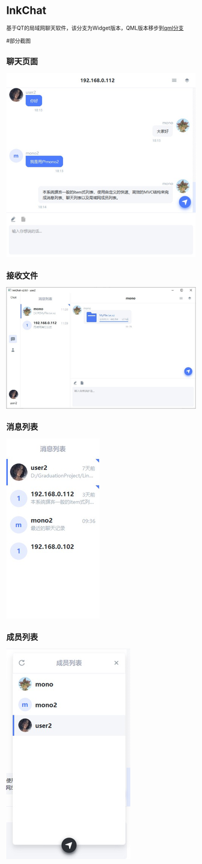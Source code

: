 # InkChat

基于QT的局域网聊天软件，该分支为Widget版本，QML版本移步到[qml分支](https://github.com/MonoKelvin/InkChat/tree/qml)

#部分截图

## 聊天页面
![聊天页面](https://github.com/MonoKelvin/InkChat/blob/master/Images/%E8%81%8A%E5%A4%A9%E9%A1%B5%E9%9D%A2.jpg)

## 接收文件
![接收文件](https://github.com/MonoKelvin/InkChat/blob/master/Images/windows%E6%8E%A5%E5%8F%97%E6%96%87%E4%BB%B6.jpg)

## 消息列表
![消息列表](https://github.com/MonoKelvin/InkChat/blob/master/Images/%E6%B6%88%E6%81%AF%E5%88%97%E8%A1%A8.jpg)

## 成员列表
![成员列表](https://github.com/MonoKelvin/InkChat/blob/master/Images/%E6%88%90%E5%91%98%E5%88%97%E8%A1%A8.jpg)
